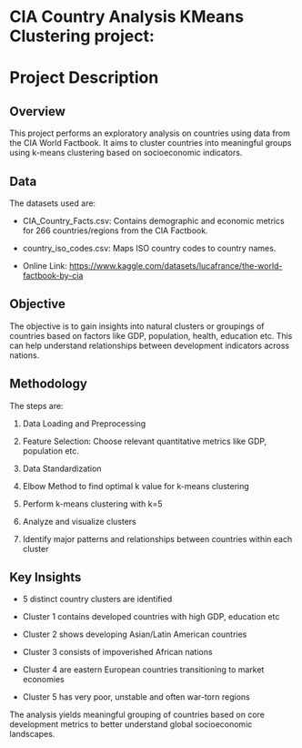 # CIA Country Analysis KMeans Clustering project:

# Project Description

## Overview

This project performs an exploratory analysis on countries using data from the CIA World Factbook. It aims to cluster countries into meaningful groups using k-means clustering based on socioeconomic indicators.

## Data

The datasets used are:

- CIA_Country_Facts.csv: Contains demographic and economic metrics for 266 countries/regions from the CIA Factbook. 

- country_iso_codes.csv: Maps ISO country codes to country names.

- Online Link: https://www.kaggle.com/datasets/lucafrance/the-world-factbook-by-cia 

## Objective

The objective is to gain insights into natural clusters or groupings of countries based on factors like GDP, population, health, education etc. This can help understand relationships between development indicators across nations.

## Methodology

The steps are:

1. Data Loading and Preprocessing 

2. Feature Selection: Choose relevant quantitative metrics like GDP, population etc. 

3. Data Standardization 

4. Elbow Method to find optimal k value for k-means clustering

5. Perform k-means clustering with k=5 

6. Analyze and visualize clusters 

7. Identify major patterns and relationships between countries within each cluster

## Key Insights

- 5 distinct country clusters are identified 

- Cluster 1 contains developed countries with high GDP, education etc

- Cluster 2 shows developing Asian/Latin American countries 

- Cluster 3 consists of impoverished African nations

- Cluster 4 are eastern European countries transitioning to market economies

- Cluster 5 has very poor, unstable and often war-torn regions

The analysis yields meaningful grouping of countries based on core development metrics to better understand global socioeconomic landscapes.
